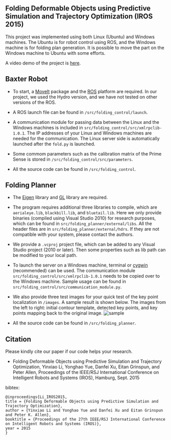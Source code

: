 ## Folding Deformable Objects using Predictive Simulation and Trajectory Optimization (IROS 2015)

This project was implemented using both Linux (Ubuntu) and Windows machines. 
The Ubuntu is for robot control using ROS, and the Windows machine is for folding plan generation. 
It is possible to move the part on the Windows machine to Ubuntu with some efforts.

A video demo of the project is [here](http://www.cs.columbia.edu/~yli/IROS2015/index.html).

## Baxter Robot

- To start, a [MoveIt](http://moveit.ros.org/install/) package and the [ROS](http://www.ros.org/) platform are required. In our project, we used the Hydro version, and we have not tested on other versions of the ROS.

- A ROS launch file can be found in `/src/folding_control/launch`.

- A communication module for passing data between the Linux and the Windows machines is included in `src/folding_control/src/xmlrpclib-1.0.1`. 
The IP addresses of your Linux and Windows machines are needed for the communication.
The Linux server side is automatically launched after the `fold.py` is launched.

- Some commom parameters such as the calibration matrix of the Prime Sense is stored in `/src/folding_control/src/parameters`.

- All the source code can be found in `/src/folding_control`.



## Folding Planner

- The [Eigen](http://eigen.tuxfamily.org/index.php?title=Main_Page) library and [GL](http://freeglut.sourceforge.net/) library are required. 

- The program requires additional three libraries to compile, which are `aerialeye.lib`, `blackbill.lib`, and `bluetail.lib`. 
Here we only provide binaries (compiled using Visual Studio 2010) for research purposes, which can be found in `src/folding_planner/external/libs`. 
All the header files are in `src/folding_planner/external/hdrs`.
If they are not compatible with your system, please contact the authors. 


- We provide a `.vcproj` project file, which can be added to any Visual Studio project (2010 or later). Then some properties such as lib path can be modified to your local path.

- To launch the server on a Windows machine, terminal or [cygwin](https://www.cygwin.com/) (recommended) can be used. 
The communication module `src/folding_control/src/xmlrpclib-1.0.1` needs to be copied over to the Windows machine.
Sample usage can be found in `src/folding_control/src/communication_module.py`.

- We also provide three test images for your quick test of the key point localization in `/images`.
A sample result is shown below. The images from the left to right: initial contour template, detected key points, and key points mapping back to the original image.
![sample](https://github.com/Yinxiaoli/IROS2015/blob/master/keypoints_sweater.png)

- All the source code can be found in `/src/folding_planner`.



## Citation 

Please kindly cite our paper if our code helps your research.

* Folding Deformable Objects using Predictive Simulation and Trajectory Optimization, Yinxiao Li, Yonghao Yue, Danfei Xu, Eitan Grinspun, and Peter Allen,
Proceedings of the IEEE/RSJ International Conference on Intelligent Robots and Systems (IROS), Hamburg, Sept. 2015

bibtex:

	@inproceedings{Li_IROS2015,
	title = {Folding Deformable Objects using Predictive Simulation and Trajectory Optimization},
	author = {Yinxiao Li and Yonghao Yue and Danfei Xu and Eitan Grinspun and Peter K. Allen},
	booktitle = {Proceedings of the 27th IEEE/RSJ International Conference on Intelligent Robots and Systems (IROS)},
	year = 2015
	}